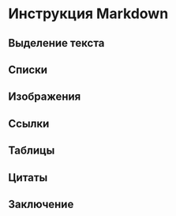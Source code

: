 # Инструкция Markdown


## Выделение текста

## Списки


## Изображения

## Ссылки

## Таблицы

## Цитаты

## Заключение